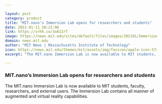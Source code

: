 ```yaml
---

layout: post
category: product
title: "MIT.nano’s Immersion Lab opens for researchers and students"
date: 2021-01-11 20:22:06
link: https://vrhk.co/3oA1IrT
image: https://news.mit.edu/sites/default/files/images/202101/Immersion-Lab.JPG
domain: news.mit.edu
author: "MIT News | Massachusetts Institute of Technology"
icon: https://news.mit.edu/themes/mit/assets/img/favicon/apple-icon-57x57.png
excerpt: "The MIT.nano Immersion Lab is now available to MIT students, faculty, researchers, and external users. The Immersion Lab contains all manner of augmented and virtual reality capabilities."

---
```


### MIT.nano’s Immersion Lab opens for researchers and students

The MIT.nano Immersion Lab is now available to MIT students, faculty, researchers, and external users. The Immersion Lab contains all manner of augmented and virtual reality capabilities.